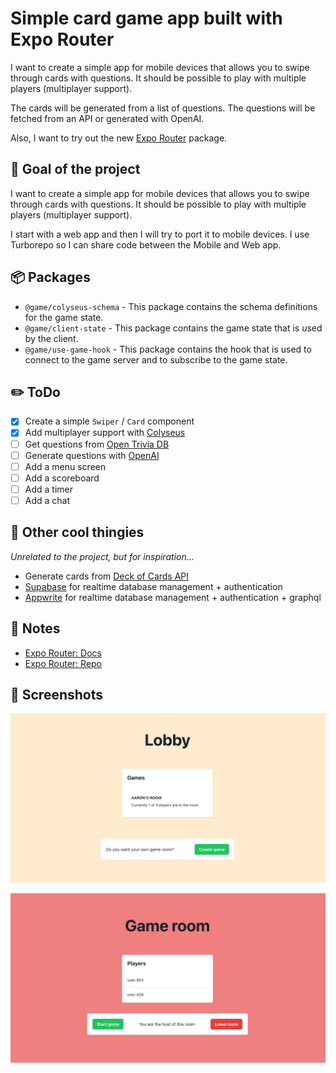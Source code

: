 # Simple card game app built with Expo Router

I want to create a simple app for mobile devices that allows you to swipe through cards with questions. It should be
possible to play with multiple players (multiplayer support).

The cards will be generated from a list of questions. The questions will be fetched from an API or generated with
OpenAI.

Also, I want to try out the new [Expo Router](https://expo.github.io/router) package.

## 🥅 Goal of the project

I want to create a simple app for mobile devices that allows you to swipe through cards with questions.
It should be possible to play with multiple players (multiplayer support).

I start with a web app and then I will try to port it to mobile devices. I use Turborepo so I can share code between the
Mobile and Web app.

## 📦 Packages

- `@game/colyseus-schema` - This package contains the schema definitions for the game state.
- `@game/client-state` - This package contains the game state that is used by the client.
- `@game/use-game-hook` - This package contains the hook that is used to connect to the game server and to subscribe to
  the game state.

## ✏️ ToDo

- [x] Create a simple `Swiper` / `Card` component
- [x] Add multiplayer support with [Colyseus](https://www.colyseus.io/)
- [ ] Get questions from [Open Trivia DB](https://opentdb.com/)
- [ ] Generate questions with [OpenAI](https://openai.com/)
- [ ] Add a menu screen
- [ ] Add a scoreboard
- [ ] Add a timer
- [ ] Add a chat

## 💯 Other cool thingies

_Unrelated to the project, but for inspiration..._

- Generate cards from [Deck of Cards API](https://deckofcardsapi.com/)
- [Supabase](https://supabase.io/) for realtime database management + authentication
- [Appwrite](https://appwrite.io/) for realtime database management + authentication + graphql

## 📝 Notes

- [Expo Router: Docs](https://expo.github.io/router)
- [Expo Router: Repo](https://github.com/expo/router)

## 📸 Screenshots

![img.png](img.png)

![img_1.png](img_1.png)
